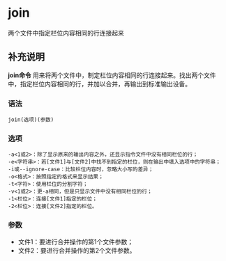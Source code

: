 #  join

两个文件中指定栏位内容相同的行连接起来

##  补充说明

**join命令** 用来将两个文件中，制定栏位内容相同的行连接起来。找出两个文件中，指定栏位内容相同的行，并加以合并，再输出到标准输出设备。

###  语法

    
    
    join(选项)(参数)
    

###  选项

    
    
    -a<1或2>：除了显示原来的输出内容之外，还显示指令文件中没有相同栏位的行；
    -e<字符串>：若[文件1]与[文件2]中找不到指定的栏位，则在输出中填入选项中的字符串；
    -i或--ignore-case：比较栏位内容时，忽略大小写的差异；
    -o<格式>：按照指定的格式来显示结果；
    -t<字符>：使用栏位的分割字符；
    -v<1或2>：更-a相同，但是只显示文件中没有相同栏位的行；
    -1<栏位>：连接[文件1]指定的栏位；
    -2<栏位>：连接[文件2]指定的栏位。
    

###  参数

  * 文件1：要进行合并操作的第1个文件参数； 
  * 文件2：要进行合并操作的第2个文件参数。 

